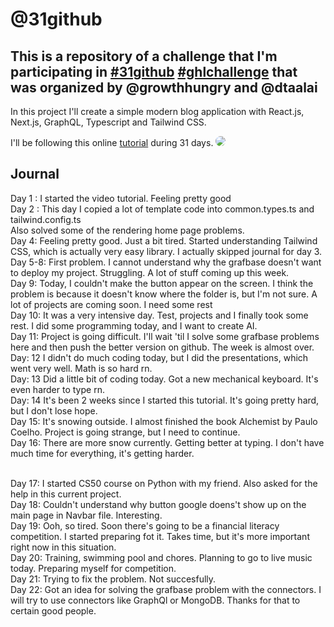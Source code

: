 # @31github

This is a repository of a challenge that I'm participating in [#31github](https://www.instagram.com/p/CzRBtg0IDyx/) [#ghlchallenge](https://www.instagram.com/p/CzRBtg0IDyx/)
that was organized by <strong> @growthhungry </strong> and <strong> @dtaalai </strong>
--------------------------------
In this project I'll create a simple modern blog application with React.js, Next.js, GraphQL, Typescript and Tailwind CSS.

I'll be following this online [tutorial](https://www.youtube.com/watch?v=986hztrfaSQ) during 31 days.
[<img src="https://www.nextplc.co.uk/~/media/Images/N/Next-PLC-V2/content-images/image-gallery/logos/next-black-v2-logo.jpg" style="max-width: 75%; height: auto; border-radius: 8px;">
](https://nextjs.org/)


## Journal
Day 1 : I started the video tutorial. Feeling pretty good
<br/>
Day 2 : This day I copied a lot of template code into common.types.ts and tailwind.config.ts 
<br/>
Also solved some of the rendering home page problems.
<br/>
Day 4:
Feeling pretty good. Just a bit tired. Started understanding Tailwind CSS, which is actually very easy library. I actually skipped journal for day 3.
<br/>
Day 5-8:
First problem. I cannot understand why the grafbase doesn't want to deploy my project. Struggling. A lot of stuff coming up this week.
<br/>
Day 9:
Today, I couldn't make the button appear on the screen. I think the problem is because it doesn't know where the folder is, but I'm not sure. A lot of projects are coming soon. I need some rest
<br/>
Day 10:
It was a very intensive day. Test, projects and I finally took some rest. I did some programming today, and I want to create AI.
<br/>
Day 11:
Project is going difficult. I'll wait 'til I solve some grafbase problems here and then push the better version on github. The week is almost over.
<br/>
Day: 12
I didn't do much coding today, but I did the presentations, which went very well. Math is so hard rn.
<br/>
Day: 13
Did a little bit of coding today. Got a new mechanical keyboard. It's even harder to type rn.
<br/>
Day: 14
It's been 2 weeks since I started this tutorial. It's going pretty hard, but I don't lose hope.
<br/>
Day 15: 
It's snowing outside. I almost finished the book Alchemist by Paulo Coelho.
Project is going strange, but I need to continue.
<br/>
Day 16: 
There are more snow currently. Getting better at typing. I don't have much time for everything, it's getting harder.

<br/>
Day 17:
I started CS50 course on Python with my friend. Also asked for the help in this current project.
<br/>
Day 18:
Couldn't understand why button google doens't show up on the main page in Navbar file. Interesting.
<br/>
Day 19:
Ooh, so tired. Soon there's going to be a financial literacy competition. I started preparing fot it. Takes time, but it's more important right now in this situation.
<br/>
Day 20:
Training, swimming pool and chores. Planning to go to live music today. Preparing myself for competition.
<br/>
Day 21:
Trying to fix the problem. Not succesfully.
<br/>
Day 22:
Got an idea for solving the grafbase problem with the connectors. I will try to use connectors like GraphQl or MongoDB. Thanks for that to certain good people.

